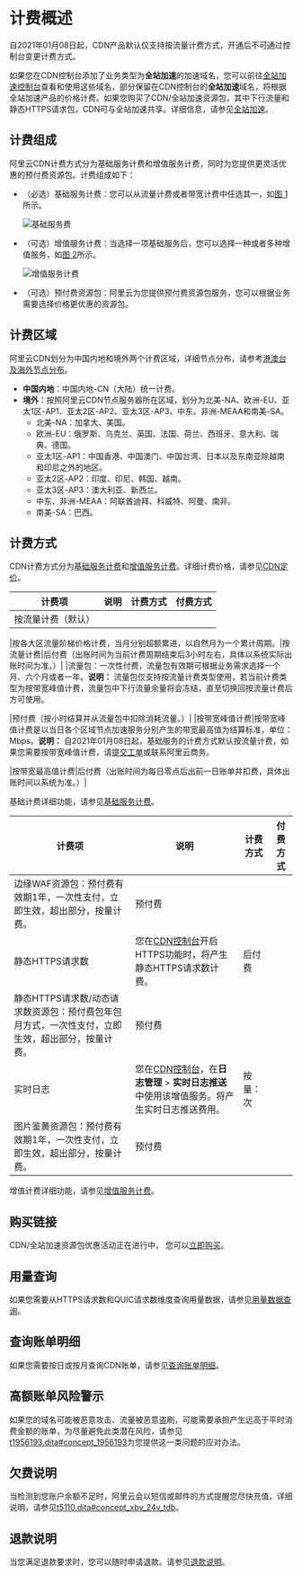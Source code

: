 # 计费概述

自2021年01月08日起，CDN产品默认仅支持按流量计费方式，开通后不可通过控制台变更计费方式。

如果您在CDN控制台添加了业务类型为**全站加速**的加速域名，您可以前往[全站加速控制台](https://account.alibabacloud.com/login/login.htm)查看和使用这些域名，部分保留在CDN控制台的**全站加速**域名，将根据全站加速产品的价格计费。如果您购买了CDN/全站加速资源包，其中下行流量和静态HTTPS请求包，CDN可与全站加速共享。详细信息，请参见[全站加速]()。

## 计费组成

阿里云CDN计费方式分为基础服务计费和增值服务计费，同时为您提供更灵活优惠的预付费资源包。计费组成如下：

-   （必选）基础服务计费：您可以从流量计费或者带宽计费中任选其一，如[图 1](#fig_d1o_sya_nvk)所示。

    ![基础服务费](../images/p246598.png "基础服务费")

-   （可选）增值服务计费：当选择一项基础服务后，您可以选择一种或者多种增值服务，如[图 2](#fig_65f_7c9_gqh)所示。

    ![增值服务计费](../images/p246609.png "增值服务费")

-   （可选）预付费资源包：阿里云为您提供预付费资源包服务，您可以根据业务需要选择价格更优惠的资源包。

## 计费区域

阿里云CDN划分为中国内地和境外两个计费区域，详细节点分布，请参考[港澳台及海外节点分布](https://www.alibabacloud.com/help/zh/doc-detail/163587.htm)。

-   **中国内地**：中国内地-CN（大陆）统一计费。
-   **境外**：按照阿里云CDN节点服务器所在区域，划分为北美-NA、欧洲-EU、亚太1区-AP1、亚太2区-AP2、亚太3区-AP3、中东、非洲-MEAA和南美-SA。
    -   北美-NA：加拿大、美国。
    -   欧洲-EU：俄罗斯、乌克兰、英国、法国、荷兰、西班牙、意大利、瑞典、德国。
    -   亚太1区-AP1：中国香港、中国澳门、中国台湾、日本以及东南亚除越南和印尼之外的地区。
    -   亚太2区-AP2：印度、印尼、韩国、越南。
    -   亚太3区-AP3：澳大利亚、新西兰。
    -   中东、非洲-MEAA：阿联酋迪拜、科威特、阿曼、南非。
    -   南美-SA：巴西。

## 计费方式

CDN计费方式分为[基础服务计费](#table_wbd_iye_txc)和[增值服务计费](#table_ci9_2ze_f7w)。详细计费价格，请参见[CDN定价](https://www.alibabacloud.com/zh/product/cdn/pricing?spm=a2796.7980202.1167822.1.16755f45tSDVja)。

|计费项|说明|计费方式|付费方式|
|---|--|----|----|
|按流量计费（默认）

|按各大区流量阶梯价格计费，当月分别超额累进，以自然月为一个累计周期。|按流量计费|后付费（出账时间为当前计费周期结束后3小时左右，具体以系统实际出账时间为准。）|
|流量包：一次性付费，流量包有效期可根据业务需求选择一个月、六个月或者一年。**说明：** 流量包仅支持按流量计费类型使用，若当前计费类型为按带宽峰值计费，流量包中下行流量余量将会冻结，直至切换回按流量计费后方可使用。

|预付费（按小时结算并从流量包中扣除消耗流量。）|
|按带宽峰值计费|按带宽峰值计费是以当日各个区域节点加速服务分别产生的带宽最高值为结算标准，单位：Mbps。**说明：** 自2021年01月08日起，基础服务的计费方式默认按流量计费，如果您需要按带宽峰值计费，请[提交工单](https://workorder-intl.console.aliyun.com/?spm=5176.2020520001.aliyun_topbar.18.dbd44bd3e4f845#/ticket/createIndex)或联系阿里云商务。

|按带宽最高值计费|后付费（出账时间为每日零点后出前一日账单并扣费，具体出账时间以系统为准。）|

基础计费详细功能，请参见[基础服务计费](/intl.zh-CN/产品计费/计费方式/基础服务计费.md)。

|计费项|说明|计费方式|付费方式|
|---|--|----|----|
|边缘WAF资源包：预付费有效期1年，一次性支付，立即生效，超出部分，按量计费。|预付费|
|静态HTTPS请求数|您在[CDN控制台](https://account.alibabacloud.com/login/login.htm)开启HTTPS功能时，将产生静态HTTPS请求数计费。|后付费|
|静态HTTPS请求数/动态请求数资源包：预付费包年包月方式，一次性支付，立即生效，超出部分，按量计费。|预付费|
|实时日志|您在[CDN控制台](https://cdn.console.aliyun.com)，在**日志管理** \> **实时日志推送**中使用该增值服务。将产生实时日志推送费用。|按量：次|
|图片鉴黄资源包：预付费有效期1年，一次性支付，立即生效，超出部分，按量计费。|预付费|

增值计费详细功能，请参见[增值服务计费](/intl.zh-CN/产品计费/计费方式/增值服务计费.md)。

## 购买链接

CDN/全站加速资源包优惠活动正在进行中， 您可以[立即购买](https://common-buy-intl.aliyun.com/?commodityCode=%20cdn_bag_intl#/buy)。

## 用量查询

如果您需要从HTTPS请求数和QUIC请求数维度查询用量数据，请参见[用量数据查询](/intl.zh-CN/产品计费/用量和账单查询/用量数据查询.md)。

## 查询账单明细

如果您需要按日或按月查询CDN账单，请参见[查询账单明细](/intl.zh-CN/产品计费/用量和账单查询/查询账单明细.md)。

## 高额账单风险警示

如果您的域名可能被恶意攻击、流量被恶意盗刷，可能需要承担产生远高于平时消费金额的账单，为尽量避免此类潜在风险，请参见[t1956193.dita\#concept\_1956193](/intl.zh-CN/产品计费/用量和账单查询/高额账单风险警示.md)为您提供这一类问题的应对办法。

## 欠费说明

当检测到您账户余额不足时，阿里云会以短信或邮件的方式提醒您尽快充值。详细说明，请参见[t5110.dita\#concept\_xbv\_24v\_tdb](/intl.zh-CN/产品计费/欠费说明.md)。

## 退款说明

当您满足退款要求时，您可以随时申请退款。请参见[退款说明](/intl.zh-CN/产品计费/退款说明.md)。

